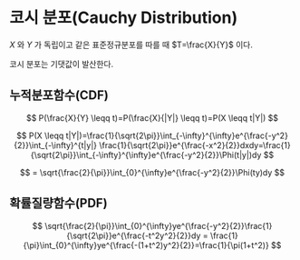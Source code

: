 # 코시 분포(Cauchy Distribution)

$X$ 와 $Y$ 가 독립이고 같은 표준정규분포를 따를 때 $T=\frac{X}{Y}$ 이다.

코시 분포는 기댓값이 발산한다.

## 누적분포함수(CDF)

$$
P(\frac{X}{Y} \leqq t)=P(\frac{X}{|Y|} \leqq t)=P(X \leqq t|Y|)
$$

$$
P(X \leqq t|Y|)=\frac{1}{\sqrt{2\pi}}\int_{-\infty}^{\infty}e^{\frac{-y^2}{2}}\int_{-\infty}^{t|y|} \frac{1}{\sqrt{2\pi}}e^{\frac{-x^2}{2}}dxdy=\frac{1}{\sqrt{2\pi}}\int_{-\infty}^{\infty}e^{\frac{-y^2}{2}}\Phi(t|y|)dy
$$

$$
= \sqrt{\frac{2}{\pi}}\int_{0}^{\infty}e^{\frac{-y^2}{2}}\Phi(ty)dy
$$

## 확률질량함수(PDF)

$$
\sqrt{\frac{2}{\pi}}\int_{0}^{\infty}ye^{\frac{-y^2}{2}}\frac{1}{\sqrt{2\pi}}e^{\frac{-t^2y^2}{2}}dy = \frac{1}{\pi}\int_{0}^{\infty}ye^{\frac{-(1+t^2)y^2}{2}}=\frac{1}{\pi(1+t^2)}
$$



